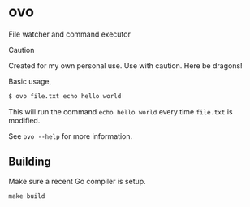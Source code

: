 # ovo

File watcher and command executor

> [!CAUTION]
> Created for my own personal use. Use with caution. Here be dragons!

Basic usage,

```txt
$ ovo file.txt echo hello world
```

This will run the command `echo hello world` every time `file.txt` is modified.

See `ovo --help` for more information.


## Building

Make sure a recent Go compiler is setup.

```
make build
```
